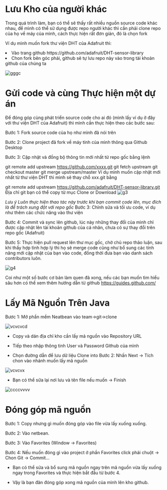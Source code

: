 # Lưu Kho của người khác 

Trong quá trình làm, bạn có thể sẽ thấy rất nhiều nguồn source code khác nhau, để mình có thể sử dụng được repo người khác thì cần phải clone repo của họ về máy của mình, cách thực hiện rất đơn giản, đó là chọn fork

Ví dụ mình muốn fork thư viện DHT của Adafruit thì:

<li>Vào trang github https://github.com/adafruit/DHT-sensor-library</li>
<li>Chon fork bên góc phải, github sẽ tự lưu repo này vào trong tài khoản github của chúng ta</li>


![gggc](https://user-images.githubusercontent.com/27818800/28244265-62c7e744-6a10-11e7-83ef-a8de2a6f6668.jpg)


# Gửi code và cùng Thực hiện một dự án
Để đóng góp cùng phát triển source code cho ai đó (mình lấy ví dụ ở đây với thư viện DHT của Adafruit) thì mình cần thực hiện theo các bước sau:

Bước 1: Fork source code của họ như mình đã nói trên

Bước 2: Clone project đã fork về máy tính của mình thông qua Github Desktop

Bước 3: Cập nhật và đồng bộ thông tin mới nhất từ repo gốc bằng lệnh

git remote add upstream https://github.com/xxxx.git
git fetch upstream
git checkout master
git merge upstream/master
Ví dụ mình muốn cập nhật mới nhất từ thư viện DHT thì mình sẽ thay chỗ xxx.git bằng

git remote add upstream https://github.com/adafruit/DHT-sensor-library.git
Địa chỉ git bạn có thể copy từ mục Clone or Download
![g3](https://user-images.githubusercontent.com/27818800/28244289-21005c14-6a11-11e7-96d5-9c8b75fe1c32.jpg)

*Lưu ý*
*Luôn thực hiện thao tác này trước khi bạn commit code lên, mục đích là để trách xung đột với repo gốc*
Bước 3: Chỉnh sửa và tối ưu code, ví dụ như thêm các chức năng vào thư viện

Bước 4: Commit và sync lên github, lúc này những thay đổi của mình chỉ được cập nhật lên tài khoản github của cá nhân, chưa có sự thay đổi trên repo gốc (Adafruit)

Bước 5: Thực hiện pull request lên thư mục gốc, chờ chủ repo thảo luận, sau khi thấy hợp tình hợp lý thì họ sẽ merge code cũng như bổ sung các tính năng mới cập nhật của bạn vào code, đồng thời đưa bạn vào danh sách contributors luôn.

![g4](https://user-images.githubusercontent.com/27818800/28244301-9b3d8128-6a11-11e7-8f66-f1f750c9021b.jpg)

Coi như một số bước cơ bản làm quen đã xong, nếu các bạn muốn tìm hiểu sâu hơn có thể xem thêm hướng dẫn từ github https://guides.github.com/


# Lấy Mã Nguồn Trên Java
Bươc 1: Mở phần mềm Neatbean vào team->git->clone

![vcvcvcd](https://user-images.githubusercontent.com/27818800/28245793-5cb880d4-6a38-11e7-9f22-ffddd8963754.png)

- Copy và dán địa chỉ kho cần lấy mả nguồn vào Repository URL

- Tiếp theo nhập thông tinh User và Password Github của mình

- Chọn đường dẫn để lưu dữ liệu Clone into 
Bước 2: Nhấn Next -> Tích chon vào nhánh muốn lấy mã nguồn 

![vcvcvx](https://user-images.githubusercontent.com/27818800/28245779-15e1c594-6a38-11e7-9f54-c56c59506ddf.png)

- Bạn có thể sữa lại nơi lưu và tên file nếu muốn -> Finish

![ccccvvvv](https://user-images.githubusercontent.com/27818800/28245804-91d88804-6a38-11e7-9727-72c4ce07f496.png)

# Đóng góp mã nguồn
Bước 1: Copy nhưng gì muốn đóng góp vào file vừa lấy xuống xuống.

Bước 2: Vào netbean.

Bước 3: Vào Favorites (Window -> Favorites)

Bước 4: Nếu muốn đóng gì vào project ở phần Favorites click phải chuột -> Chon Git -> Commit...
- Bạn có thể sửa và bổ sung mã nguồn ngay trên mã nguồn vừa lấy xuống ngay trong Favorites và thực hiện bắt đầu từ bước 4.

- Vậy là bạn đãn đóng góp xong mã nguồn của mình lên kho github.
